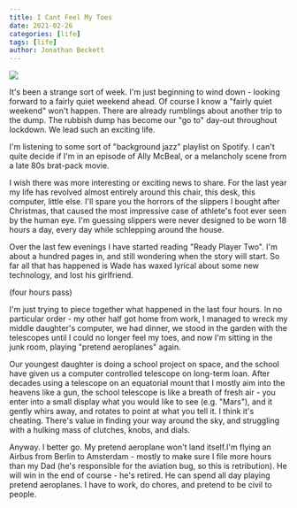 ```yaml
---
title: I Cant Feel My Toes
date: 2021-02-26
categories: [life]
tags: [life]
author: Jonathan Beckett
---
```


<img src="https://cdn.substack.com/image/fetch/h_600,c_limit,f_auto,q_auto:good,fl_progressive:steep/https%3A%2F%2Fbucketeer-e05bbc84-baa3-437e-9518-adb32be77984.s3.amazonaws.com%2Fpublic%2Fimages%2Fa6e8d357-5405-44e4-a091-af64e7f9bdc5_1920x1280.jpeg" />

It's been a strange sort of week. I'm just beginning to wind down - looking forward to a fairly quiet weekend ahead. Of course I know a "fairly quiet weekend" won't happen. There are already rumblings about another trip to the dump. The rubbish dump has become our "go to" day-out throughout lockdown. We lead such an exciting life.

I'm listening to some sort of "background jazz" playlist on Spotify. I can't quite decide if I'm in an episode of Ally McBeal, or a melancholy scene from a late 80s brat-pack movie.

I wish there was more interesting or exciting news to share. For the last year my life has revolved almost entirely around this chair, this desk, this computer, little else. I'll spare you the horrors of the slippers I bought after Christmas, that caused the most impressive case of athlete's foot ever seen by the human eye. I'm guessing slippers were never designed to be worn 18 hours a day, every day while schlepping around the house.

Over the last few evenings I have started reading "Ready Player Two". I'm about a hundred pages in, and still wondering when the story will start. So far all that has happened is Wade has waxed lyrical about some new technology, and lost his girlfriend.

(four hours pass)

I'm just trying to piece together what happened in the last four hours. In no particular order - my other half got home from work, I managed to wreck my middle daughter's computer, we had dinner, we stood in the garden with the telescopes until I could no longer feel my toes, and now I'm sitting in the junk room, playing "pretend aeroplanes" again.

Our youngest daughter is doing a school project on space, and the school have given us a computer controlled telescope on long-term loan. After decades using a telescope on an equatorial mount that I mostly aim into the heavens like a gun, the school telescope is like a breath of fresh air - you enter into a small display what you would like to see (e.g. "Mars"), and it gently whirs away, and rotates to point at what you tell it. I think it's cheating. There's value in finding your way around the sky, and struggling with a hulking mass of clutches, knobs, and dials.

Anyway. I better go. My pretend aeroplane won't land itself.I'm flying an Airbus from Berlin to Amsterdam - mostly to make sure I file more hours than my Dad (he's responsible for the aviation bug, so this is retribution). He will win in the end of course - he's retired. He can spend all day playing pretend aeroplanes. I have to work, do chores, and pretend to be civil to people.